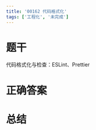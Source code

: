 ```yaml
---
title: '00162 代码格式化'
tags: ['工程化', '未完成']
---
```


# 题干

代码格式化与检查：ESLint、Prettier

# 正确答案



# 总结



<script>
  function func() {

  }
  
</script>